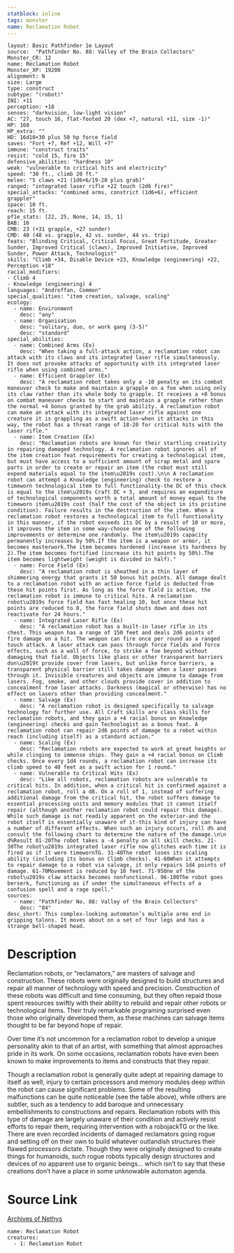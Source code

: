 ```yaml
---
statblock: inline
tags: monster
name: Reclamation Robot
---
```

```statblock
layout: Basic Pathfinder 1e Layout
source:  "Pathfinder No. 88: Valley of the Brain Collectors"
Monster_CR: 12
name: Reclamation Robot
Monster_XP: 19200
alignment: N
size: Large
type: construct
subtype: "(robot)"
INI: +11
perception: +18
senses: "darkvision, low-light vision"
AC: "27, touch 16, flat-footed 20 (dex +7, natural +11, size -1)"
HP: 168
HP_extra: ""
HD: 16d10+30 plus 50 hp force field
saves: "Fort +7, Ref +12, Will +7"
immune: "construct traits"
resist: "cold 15, fire 15"
defensive_abilities: "hardness 10"
weak: "vulnerable to critical hits and electricity"
speed: "30 ft., climb 20 ft."
melee: "5 claws +21 (1d6+6/19-20 plus grab)"
ranged: "integrated laser rifle +22 touch (2d6 fire)"
special_attacks: "combined arms, constrict (1d6+6), efficient grappler"
space: 10 ft.
reach: 15 ft.
pf1e_stats: [22, 25, None, 14, 15, 1]
BAB: 16
CMB: 23 (+31 grapple, +27 sunder)
CMD: 40 (48 vs. grapple, 42 vs. sunder, 44 vs. trip)
feats: "Blinding Critical, Critical Focus, Great Fortitude, Greater Sunder, Improved Critical (claws), Improved Initiative, Improved Sunder, Power Attack, Technologist"
skills: "Climb +34, Disable Device +23, Knowledge (engineering) +22, Perception +18"
racial_modifiers:
- Climb 4
- Knowledge (engineering) 4
languages: "Androffan, Common"
special_qualities: "item creation, salvage, scaling"
ecology:
  - name: Environment
    desc: "any"
  - name: Organisation
    desc: "solitary, duo, or work gang (3-5)"
    desc: "standard"
special_abilities:
  - name: Combined Arms (Ex)
    desc: "When taking a full-attack action, a reclamation robot can attack with its claws and its integrated laser rifle simultaneously. It does not provoke attacks of opportunity with its integrated laser rifle when using combined arms."
  - name: Efficient Grappler (Ex)
    desc: "A reclamation robot takes only a -10 penalty on its combat maneuver check to make and maintain a grapple on a foe when using only its claw rather than its whole body to grapple. It receives a +8 bonus on combat maneuver checks to start and maintain a grapple rather than the normal +4 bonus granted by the grab ability. A reclamation robot can make an attack with its integrated laser rifle against one creature it is grappling as a swift action-when it attacks in this way, the robot has a threat range of 18-20 for critical hits with the laser rifle."
  - name: Item Creation (Ex)
    desc: "Reclamation robots are known for their startling creativity in repairing damaged technology. A reclamation robot ignores all of the item creation feat requirements for creating a technological item, but must have access to a sufficient amount of scrap metal and spare parts in order to create or repair an item (the robot must still expend materials equal to the item\u2019s cost).\n\n A reclamation robot can attempt a Knowledge (engineering) check to restore a timeworn technological item to full functionality-the DC of this check is equal to the item\u2019s Craft DC + 5, and requires an expenditure of technological components worth a total amount of money equal to the timeworn item\u2019s cost (half the cost of the object in its pristine condition). Failure results in the destruction of the item. When a reclamation robot restores a technological item to full functionality in this manner, if the robot exceeds its DC by a result of 10 or more, it improves the item in some way-choose one of the following improvements or determine one randomly. The item\u2019s capacity permanently increases by 50%.If the item is a weapon or armor, it becomes masterwork.The item becomes hardened (increase its hardness by 2).The item becomes fortified (increase its hit points by 50%).The item becomes lightweight (weight is divided in half)."
  - name: Force Field (Ex)
    desc: "A reclamation robot is sheathed in a thin layer of shimmering energy that grants it 50 bonus hit points. All damage dealt to a reclamation robot with an active force field is deducted from these hit points first. As long as the force field is active, the reclamation robot is immune to critical hits. A reclamation robot\u2019s force field has fast healing 10, but once these hit points are reduced to 0, the force field shuts down and does not reactivate for 24 hours."
  - name: Integrated Laser Rifle (Ex)
    desc: "A reclamation robot has a built-in laser rifle in its chest. This weapon has a range of 150 feet and deals 2d6 points of fire damage on a hit. The weapon can fire once per round as a ranged touch attack. A laser attack can pass through force fields and force effects, such as a wall of force, to strike a foe beyond without damaging that field. Objects like glass or other transparent barriers don\u2019t provide cover from lasers, but unlike force barriers, a transparent physical barrier still takes damage when a laser passes through it. Invisible creatures and objects are immune to damage from lasers. Fog, smoke, and other clouds provide cover in addition to concealment from laser attacks. Darkness (magical or otherwise) has no effect on lasers other than providing concealment."
  - name: Salvage (Ex)
    desc: "A reclamation robot is designed specifically to salvage technology for further use. All Craft skills are class skills for reclamation robots, and they gain a +4 racial bonus on Knowledge (engineering) checks and gain Technologist as a bonus feat. A reclamation robot can repair 2d6 points of damage to a robot within reach (including itself) as a standard action."
  - name: Scaling (Ex)
    desc: "Reclamation robots are expected to work at great heights or while clinging to immense ships. They gain a +4 racial bonus on Climb checks. Once every 1d4 rounds, a reclamation robot can increase its climb speed to 40 feet as a swift action for 1 round."
  - name: Vulnerable to Critical Hits (Ex)
    desc: "Like all robots, reclamation robots are vulnerable to critical hits. In addition, when a critical hit is confirmed against a reclamation robot, roll a d8. On a roll of 1, instead of suffering additional damage from the critical hit, the robot suffers damage to essential processing units and memory modules that it cannot itself repair (although another reclamation robot could repair this damage). While such damage is not readily apparent on the exterior-and the robot itself is essentially unaware of it-this kind of injury can have a number of different effects. When such an injury occurs, roll d% and consult the following chart to determine the nature of the damage.\n\n d%Result 01-20The robot takes a -4 penalty on all skill checks. 21-30The robot\u2019s integrated laser rifle now glitches each time it is fired as if it were timewornTG. 31-40The robot loses its scaling ability (including its bonus on Climb checks). 41-60When it attempts to repair damage to a robot via salvage, it only repairs 1d4 points of damage. 61-70Movement is reduced by 10 feet. 71-95One of the robot\u2019s claw attacks becomes nonfunctional. 96-100The robot goes berserk, functioning as if under the simultaneous effects of a confusion spell and a rage spell."
sources:
  - name: "Pathfinder No. 88: Valley of the Brain Collectors"
    desc: "84"
desc_short: This complex-looking automaton’s multiple arms end in gripping talons. It moves about on a set of four legs and has a strange bell-shaped head.
```
# Description
Reclamation robots, or “reclamators,” are masters of salvage and construction. These robots were originally designed to build structures and repair all manner of technology with speed and precision. Construction of these robots was difficult and time consuming, but they often repaid those spent resources swiftly with their ability to rebuild and repair other robots or technological items. Their truly remarkable programing surprised even those who originally developed them, as these machines can salvage items thought to be far beyond hope of repair.

Over time it’s not uncommon for a reclamation robot to develop a unique personality akin to that of an artist, with something that almost approaches pride in its work. On some occasions, reclamation robots have even been known to make improvements to items and constructs that they repair.

Though a reclamation robot is generally quite adept at repairing damage to itself as well, injury to certain processors and memory modules deep within the robot can cause significant problems. Some of the resulting malfunctions can be quite noticeable (see the table above), while others are subtler, such as a tendency to add baroque and unnecessary embellishments to constructions and repairs. Reclamation robots with this type of damage are largely unaware of their condition and actively resist efforts to repair them, requiring intervention with a robojackTG or the like. There are even recorded incidents of damaged reclamators going rogue and setting off on their own to build whatever outlandish structures their flawed processors dictate. Though they were originally designed to create things for humanoids, such rogue robots typically design structures and devices of no apparent use to organic beings... which isn’t to say that these creations don’t have a place in some unknowable automaton agenda.
# Source Link
[Archives of Nethys](https://aonprd.com/MonsterDisplay.aspx?ItemName=Reclamation%20Robot)
```encounter-table
name: Reclamation Robot
creatures:
  - 1: Reclamation Robot
```
